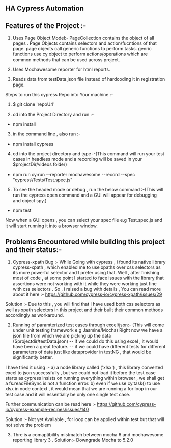 ## HA Cypress Automation

## Features of the Project :-
1) Uses Page Object Model:-
PageCollection contains the object of all pages .
Page Objects contains selectors and action/fucntions of that page.
page objects call generic functions to perform tasks.
genric functions use cy object to perform actions/operations which are common methods that can be used across project.

2) Uses Mochawesome reporter for html reports.
3) Reads data from testData.json file instead of hardcoding it in registration page.

Steps to run this cypress Repo into Your machine :-

1) $ git clone 'repoUrl'

2) cd into the Project Directory and run :- 
- npm install

3) in the command line , also run :-
- npm install cypress

4) cd into the project directory and type :-(This command will run your test cases in headless mode and a recording will be saved in your $projectDir/videos folder)
- npm run cy:run --reporter mochawesome --record --spec "cypress\Tests\Test.spec.js"

5) To see the headed mode or debug , run the below command :-(This will run the cypress open command and a GUI will appear for debugging and object spy.)
- npm test

Now when a GUI opens , you can select your spec file e.g Test.spec.js and it will start running it into a browser window.




## Problems Encountered while building this project and their status:-
1) Cypress-xpath Bug :- While Going with cypress , i found its native library cypress-xpath , which enabled me to use xpaths over css selectors as its more powerful selector and I prefer using that. 
Well , after finishing most of code , at some point I started to face issues with the library that assertions were not working with it while they were working just fine with css selectors .
So , i raised a bug with details , You can read more about it here :-
https://github.com/cypress-io/cypress-xpath/issues/29

Solution :-
Due to this , you will find that I have used both css selectors as well as xpath selectors in this project and their built their common methods accordingly as workaround.


2) Running of paramterized test cases through excel/json:- (This will come under unit testing framework e.g Jasmine/Mocha)
Right now we have a json file from which we are picking up the data ($projectdir/testData.json)
-- if we could do this using excel , it would have been a great feature.
-- if we could have different tests for different parameters of data just like dataprovider in testNG , that would be significantly better.

I have tried it using :-
a) a node library called ('xlsx') , this library converted excel to json successfully , but we could not load it before the test case starts as cypress insists on running everything within browser , we shall get a fs.readFileSync is not a function error.
b) even if we use cy.task() to use xlsx in node context , it would mean that we are running a for loop in our test case and it will essentially be only one single test case.

Further communication can be read here :- https://github.com/cypress-io/cypress-example-recipes/issues/140

Solution :- Not yet Available , for loop can be applied within test but that will not solve the problem


3) Thre is a comaptibility mistmatch between mocha 6 and mochawesome reporting library 3 .
Solution:- Downgrade Mocha to 5.2.0

